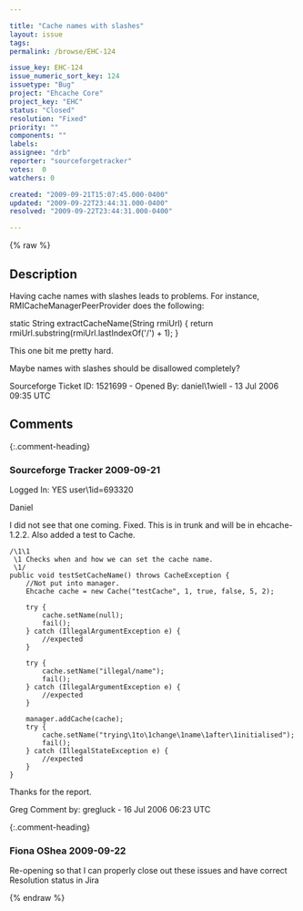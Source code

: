 ```yaml
---

title: "Cache names with slashes"
layout: issue
tags: 
permalink: /browse/EHC-124

issue_key: EHC-124
issue_numeric_sort_key: 124
issuetype: "Bug"
project: "Ehcache Core"
project_key: "EHC"
status: "Closed"
resolution: "Fixed"
priority: ""
components: ""
labels: 
assignee: "drb"
reporter: "sourceforgetracker"
votes:  0
watchers: 0

created: "2009-09-21T15:07:45.000-0400"
updated: "2009-09-22T23:44:31.000-0400"
resolved: "2009-09-22T23:44:31.000-0400"

---
```




{% raw %}



## Description

<div markdown="1" class="description">

Having cache names with slashes leads to problems. For
instance, RMICacheManagerPeerProvider does the following:

static String extractCacheName(String rmiUrl) {
    return rmiUrl.substring(rmiUrl.lastIndexOf('/') + 1);
}

This one bit me pretty hard.

Maybe names with slashes should be disallowed completely?




Sourceforge Ticket ID: 1521699 - Opened By: daniel\1wiell - 13 Jul 2006 09:35 UTC

</div>

## Comments


{:.comment-heading}
### **Sourceforge Tracker** <span class="date">2009-09-21</span>

<div markdown="1" class="comment">

Logged In: YES 
user\1id=693320

Daniel

I did not see that one coming. Fixed. This is in trunk and will be in 
ehcache-1.2.2. Also added a test to Cache.

    /\1\1
     \1 Checks when and how we can set the cache name.
     \1/
    public void testSetCacheName() throws CacheException {
        //Not put into manager.
        Ehcache cache = new Cache("testCache", 1, true, false, 5, 2);

        try {
            cache.setName(null);
            fail();
        } catch (IllegalArgumentException e) {
            //expected
        }

        try {
            cache.setName("illegal/name");
            fail();
        } catch (IllegalArgumentException e) {
            //expected
        }

        manager.addCache(cache);
        try {
            cache.setName("trying\1to\1change\1name\1after\1initialised");
            fail();
        } catch (IllegalStateException e) {
            //expected
        }
    }


Thanks for the report.

Greg
Comment by: gregluck - 16 Jul 2006 06:23 UTC

</div>


{:.comment-heading}
### **Fiona OShea** <span class="date">2009-09-22</span>

<div markdown="1" class="comment">

Re-opening so that I can properly close out these issues and have correct Resolution status in Jira

</div>



{% endraw %}
